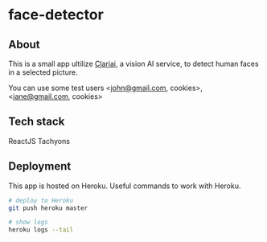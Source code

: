 # face-detector

## About

This is a small app ultilize [Clariai](https://www.clarifai.com/), a vision AI service, to detect human faces in a selected picture.

You can use some test users <john@gmail.com, cookies>, <jane@gmail.com, cookies>

## Tech stack

ReactJS
Tachyons

## Deployment

This app is hosted on Heroku. Useful commands to work with Heroku.

```bash
# deploy to Heroku
git push heroku master

# show logs
heroku logs --tail
```

